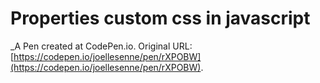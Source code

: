 # Properties custom css in javascript
 _A Pen created at CodePen.io. Original URL: [https://codepen.io/joellesenne/pen/rXPOBW](https://codepen.io/joellesenne/pen/rXPOBW).

 